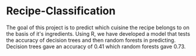 # Recipe-Classification

The goal of this project is to predict which cuisine the recipe belongs to on the basis of it's ingredients.
Using R, we have developed a model that tests the accuracy of decision trees and then random forests in predicting.
Decision trees gave an accuracy of 0.41 which random forests gave 0.73.
